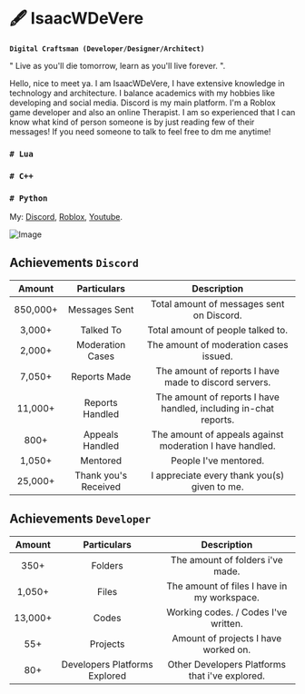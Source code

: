 # 🖋 IsaacWDeVere

**`Digital Craftsman (Developer/Designer/Architect)`**

" Live as you'll die tomorrow,  learn as you'll live forever. ". 

Hello, nice to meet ya.  I am IsaacWDeVere, I have extensive knowledge in technology and architecture. I balance academics with my hobbies like developing and social media. Discord is my main platform. I'm a Roblox game developer and also an online Therapist.  I am so experienced that I can know what kind of person someone is by just reading few of their messages! If you need someone to talk to feel free to dm me anytime!

### **`# Lua`**
### **`# C++`**
### **`# Python`**

My: 
[Discord](https://discord.com/users/1233652449365983254/),
[Roblox](https://www.roblox.com/users/2698166225/profile),
[Youtube](https://www.youtube.com/@IsaacWDeVere).

![Image](https://github.com/user-attachments/assets/9bfcd9cd-f4e8-429a-98b0-3e30f2c86179)

## Achievements `Discord`
| Amount  | Particulars | Description |
| :---:         |     :---:      |          :---: |
| 850,000+  | Messages Sent	  | Total amount of messages sent on Discord. |
| 3,000+  | Talked To  | Total amount of people talked to. |
| 2,000+  | Moderation Cases  | The amount of moderation cases issued. |
| 7,050+  | Reports Made | The amount of reports I have made to discord servers. |
| 11,000+ | Reports Handled | The amount of reports I have handled, including in-chat reports. |
| 800+ | Appeals Handled | The amount of appeals against moderation I have handled. |
| 1,050+ | Mentored | People I've mentored. |
| 25,000+ | Thank you's Received | I appreciate every thank you(s) given to me. |

## Achievements `Developer`
| Amount  | Particulars | Description |
| :---:         |     :---:      |          :---: |
| 350+  | Folders  | The amount of folders i've made. |
| 1,050+ | Files | The amount of files I have in my workspace. |
| 13,000+ | Codes | Working codes. / Codes I've written. |
| 55+ | Projects | Amount of projects I have worked on. |
| 80+ | Developers Platforms Explored | Other Developers Platforms that i've explored. |


